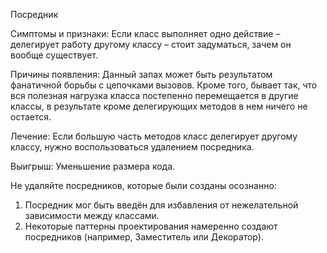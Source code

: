 Посредник

Симптомы и признаки: Если класс выполняет одно действие – делегирует работу другому классу – стоит задуматься, зачем он вообще существует.

Причины появления: Данный запах может быть результатом фанатичной борьбы с цепочками вызовов. Кроме того, бывает так, что вся полезная нагрузка класса постепенно перемещается в другие классы, в результате кроме делегирующих методов в нем ничего не остается.

Лечение: Если большую часть методов класс делегирует другому классу, нужно воспользоваться удалением посредника.

Выигрыш: Уменьшение размера кода.

Не удаляйте посредников, которые были созданы осознанно:

1. Посредник мог быть введён для избавления от нежелательной зависимости между классами.
2. Некоторые паттерны проектирования намеренно создают посредников (например, Заместитель или Декоратор).
